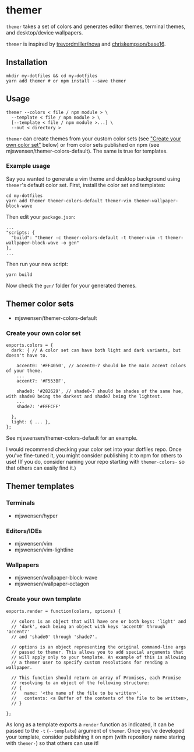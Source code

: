 # themer

`themer` takes a set of colors and generates editor themes, terminal themes, and desktop/device wallpapers.

`themer` is inspired by [trevordmiller/nova](http://www.trevordmiller.com/nova/) and [chriskempson/base16](http://chriskempson.com/projects/base16/).

## Installation

    mkdir my-dotfiles && cd my-dotfiles
    yarn add themer # or npm install --save themer

## Usage

    themer --colors < file / npm module > \
      --template < file / npm module > \
      [--template < file / npm module >...] \
      --out < directory >

`themer` can create themes from your custom color sets (see ["Create your own color set"](#create-your-own-color-set) below) or from color sets published on npm (see mjswensen/themer-colors-default). The same is true for templates.

### Example usage

Say you wanted to generate a vim theme and desktop background using `themer`'s default color set. First, install the color set and templates:

    cd my-dotfiles
    yarn add themer themer-colors-default themer-vim themer-wallpaper-block-wave

Then edit your `package.json`:

    ...
    "scripts: {
      "build": "themer -c themer-colors-default -t themer-vim -t themer-wallpaper-block-wave -o gen"
    },
    ...

Then run your new script:

    yarn build

Now check the `gen/` folder for your generated themes.

## Themer color sets

* mjswensen/themer-colors-default

### Create your own color set

    exports.colors = {
      dark: { // A color set can have both light and dark variants, but doesn't have to.

        accent0: '#FF4050', // accent0-7 should be the main accent colors of your theme.
        ...
        accent7: '#F553BF',

        shade0: '#282629', // shade0-7 should be shades of the same hue, with shade0 being the darkest and shade7 being the lightest.
        ...
        shade7: '#FFFCFF'

      },
      light: { ... },
    };

See mjswensen/themer-colors-default for an example.

I would recommend checking your color set into your dotfiles repo. Once you've fine-tuned it, you might consider publishing it to npm for others to use! (If you do, consider naming your repo starting with `themer-colors-` so that others can easily find it.)

## Themer templates

### Terminals

* mjswensen/hyper

### Editors/IDEs

* mjswensen/vim
* mjswensen/vim-lightline

### Wallpapers

* mjswensen/wallpaper-block-wave
* mjswensen/wallpaper-octagon

### Create your own template

    exports.render = function(colors, options) {

      // colors is an object that will have one or both keys: 'light' and
      // 'dark', each being an object with keys 'accent0' through 'accent7'
      // and 'shade0' through 'shade7'.

      // options is an object representing the original command-line args
      // passed to themer. This allows you to add special arguments that
      // will apply only to your template. An example of this is allowing
      // a themer user to specify custom resolutions for rending a wallpaper.

      // This function should return an array of Promises, each Promise
      // resolving to an object of the following structure:
      // {
      //   name: '<the name of the file to be written>',
      //   contents: <a Buffer of the contents of the file to be written>,
      // }

    };

As long as a template exports a `render` function as indicated, it can be passed to the `-t` (`--template`) argument of `themer`. Once you've developed your template, consider publishing it on npm (with repository name staring with `themer-`) so that others can use it!

